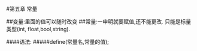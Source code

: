 #第五章 常量

##变量:里面的值可以随时改变
##常量:一申明就要赋值,还不能更改. 只能是标量类型(int, float,bool,string).&emsp;

####语法:
#####define(常量名,常量的值);

